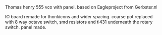 Thomas henry 555 vco with panel.
based on Eagleproject from Gerbster.nl

IO board remade for thonkicons and wider spacing.
coarse pot replaced with 8 way octave switch,  smd resistors and tl431 underneath the rotary switch.
panel made.

